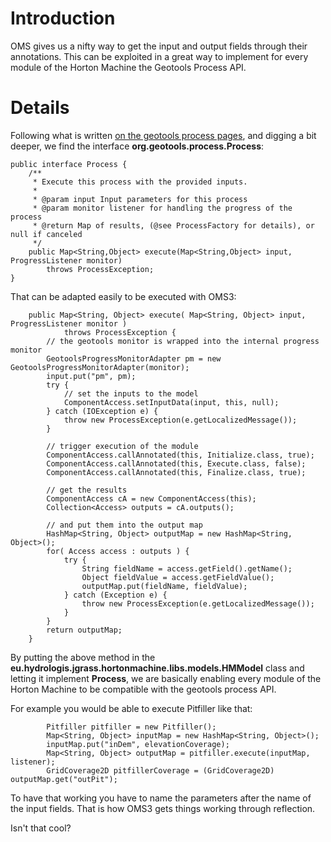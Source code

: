 # Introduction #

OMS gives us a nifty way to get the input and output fields through their annotations. This can be exploited in a great way to implement for every module of the Horton Machine the Geotools Process API.

# Details #

Following what is written [on the geotools process pages](http://docs.codehaus.org/display/GEOTDOC/Process+Plugin), and digging a bit deeper, we find the interface **org.geotools.process.Process**:

```
public interface Process {
	/**
	 * Execute this process with the provided inputs.
	 * 
	 * @param input Input parameters for this process
	 * @param monitor listener for handling the progress of the process
	 * @return Map of results, (@see ProcessFactory for details), or null if canceled
	 */
	public Map<String,Object> execute(Map<String,Object> input, ProgressListener monitor)
        throws ProcessException;
}
```

That can be adapted easily to be executed with OMS3:

```
    public Map<String, Object> execute( Map<String, Object> input, ProgressListener monitor )
            throws ProcessException {
        // the geotools monitor is wrapped into the internal progress monitor
        GeotoolsProgressMonitorAdapter pm = new GeotoolsProgressMonitorAdapter(monitor);
        input.put("pm", pm);
        try {
            // set the inputs to the model
            ComponentAccess.setInputData(input, this, null);
        } catch (IOException e) {
            throw new ProcessException(e.getLocalizedMessage());
        }

        // trigger execution of the module
        ComponentAccess.callAnnotated(this, Initialize.class, true);
        ComponentAccess.callAnnotated(this, Execute.class, false);
        ComponentAccess.callAnnotated(this, Finalize.class, true);

        // get the results
        ComponentAccess cA = new ComponentAccess(this);
        Collection<Access> outputs = cA.outputs();

        // and put them into the output map
        HashMap<String, Object> outputMap = new HashMap<String, Object>();
        for( Access access : outputs ) {
            try {
                String fieldName = access.getField().getName();
                Object fieldValue = access.getFieldValue();
                outputMap.put(fieldName, fieldValue);
            } catch (Exception e) {
                throw new ProcessException(e.getLocalizedMessage());
            }
        }
        return outputMap;
    }
```

By putting the above method in the **eu.hydrologis.jgrass.hortonmachine.libs.models.HMModel** class and letting it implement **Process**, we are basically enabling every module of the Horton Machine to be compatible with the geotools process API.

For example you would be able to execute Pitfiller like that:

```
        Pitfiller pitfiller = new Pitfiller();
        Map<String, Object> inputMap = new HashMap<String, Object>();
        inputMap.put("inDem", elevationCoverage);
        Map<String, Object> outputMap = pitfiller.execute(inputMap, listener);
        GridCoverage2D pitfillerCoverage = (GridCoverage2D) outputMap.get("outPit");
```

To have that working you have to name the parameters after the name of the input fields.
That is how OMS3 gets things working through reflection.

Isn't that cool?